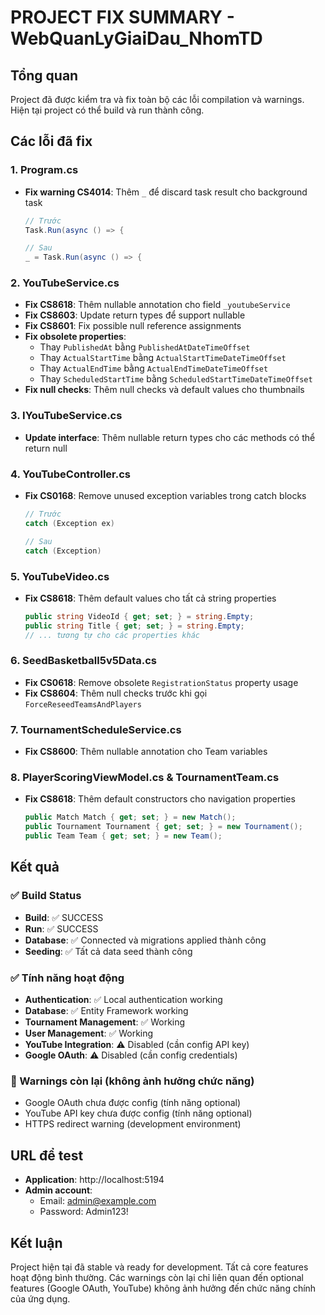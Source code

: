 # PROJECT FIX SUMMARY - WebQuanLyGiaiDau_NhomTD

## Tổng quan
Project đã được kiểm tra và fix toàn bộ các lỗi compilation và warnings. Hiện tại project có thể build và run thành công.

## Các lỗi đã fix

### 1. Program.cs
- **Fix warning CS4014**: Thêm `_` để discard task result cho background task
  ```csharp
  // Trước
  Task.Run(async () => {
  
  // Sau  
  _ = Task.Run(async () => {
  ```

### 2. YouTubeService.cs
- **Fix CS8618**: Thêm nullable annotation cho field `_youtubeService`
- **Fix CS8603**: Update return types để support nullable
- **Fix CS8601**: Fix possible null reference assignments
- **Fix obsolete properties**: 
  - Thay `PublishedAt` bằng `PublishedAtDateTimeOffset`
  - Thay `ActualStartTime` bằng `ActualStartTimeDateTimeOffset`
  - Thay `ActualEndTime` bằng `ActualEndTimeDateTimeOffset`
  - Thay `ScheduledStartTime` bằng `ScheduledStartTimeDateTimeOffset`
- **Fix null checks**: Thêm null checks và default values cho thumbnails

### 3. IYouTubeService.cs
- **Update interface**: Thêm nullable return types cho các methods có thể return null

### 4. YouTubeController.cs
- **Fix CS0168**: Remove unused exception variables trong catch blocks
  ```csharp
  // Trước
  catch (Exception ex)
  
  // Sau
  catch (Exception)
  ```

### 5. YouTubeVideo.cs
- **Fix CS8618**: Thêm default values cho tất cả string properties
  ```csharp
  public string VideoId { get; set; } = string.Empty;
  public string Title { get; set; } = string.Empty;
  // ... tương tự cho các properties khác
  ```

### 6. SeedBasketball5v5Data.cs
- **Fix CS0618**: Remove obsolete `RegistrationStatus` property usage
- **Fix CS8604**: Thêm null checks trước khi gọi `ForceReseedTeamsAndPlayers`

### 7. TournamentScheduleService.cs
- **Fix CS8600**: Thêm nullable annotation cho Team variables

### 8. PlayerScoringViewModel.cs & TournamentTeam.cs
- **Fix CS8618**: Thêm default constructors cho navigation properties
  ```csharp
  public Match Match { get; set; } = new Match();
  public Tournament Tournament { get; set; } = new Tournament();
  public Team Team { get; set; } = new Team();
  ```

## Kết quả

### ✅ Build Status
- **Build**: ✅ SUCCESS
- **Run**: ✅ SUCCESS
- **Database**: ✅ Connected và migrations applied thành công
- **Seeding**: ✅ Tất cả data seed thành công

### ✅ Tính năng hoạt động
- **Authentication**: ✅ Local authentication working
- **Database**: ✅ Entity Framework working
- **Tournament Management**: ✅ Working
- **User Management**: ✅ Working
- **YouTube Integration**: ⚠️ Disabled (cần config API key)
- **Google OAuth**: ⚠️ Disabled (cần config credentials)

### 🚨 Warnings còn lại (không ảnh hưởng chức năng)
- Google OAuth chưa được config (tính năng optional)
- YouTube API key chưa được config (tính năng optional)
- HTTPS redirect warning (development environment)

## URL để test
- **Application**: http://localhost:5194
- **Admin account**: 
  - Email: admin@example.com
  - Password: Admin123!

## Kết luận
Project hiện tại đã stable và ready for development. Tất cả core features hoạt động bình thường. Các warnings còn lại chỉ liên quan đến optional features (Google OAuth, YouTube) không ảnh hưởng đến chức năng chính của ứng dụng.

